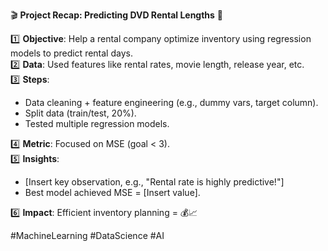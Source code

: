 🎬 **Project Recap: Predicting DVD Rental Lengths** 🎥

1️⃣ **Objective**: Help a rental company optimize inventory using regression models to predict rental days.  
2️⃣ **Data**: Used features like rental rates, movie length, release year, etc.  
3️⃣ **Steps**:
- Data cleaning + feature engineering (e.g., dummy vars, target column).
- Split data (train/test, 20%).
- Tested multiple regression models.

4️⃣ **Metric**: Focused on MSE (goal < 3).  
5️⃣ **Insights**:
- [Insert key observation, e.g., "Rental rate is highly predictive!"]
- Best model achieved MSE = [Insert value].

6️⃣ **Impact**: Efficient inventory planning = 💰📈

#MachineLearning #DataScience #AI